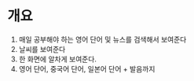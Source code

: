 # 개요
1. 매일 공부해야 하는 영어 단어 및 뉴스를 검색해서 보여준다
2. 날씨를 보여준다
3. 한 화면에 알차게 보여준다.
4. 영어 단어, 중국어 단어, 일본어 단어 + 발음까지

